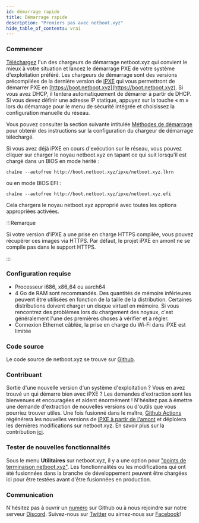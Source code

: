 ```yaml
---
id: démarrage rapide
title: Démarrage rapide
description: "Premiers pas avec netboot.xyz"
hide_table_of_contents: vrai
---
```


### Commencer

[Téléchargez](https://netboot.xyz/downloads/) l'un des chargeurs de démarrage netboot.xyz qui convient le mieux à votre situation et lancez le démarrage PXE de votre système d'exploitation préféré.  Les chargeurs de démarrage sont des versions précompilées de la dernière version de [iPXE](https://github.com/ipxe/ipxe) qui vous permettront de démarrer PXE en [https://boot.netboot.xyz](https://boot.netboot.xyz).  Si vous avez DHCP, il tentera automatiquement de démarrer à partir de DHCP.  Si vous devez définir une adresse IP statique, appuyez sur la touche « m » lors du démarrage pour le menu de sécurité intégrée et choisissez la configuration manuelle du réseau.

Vous pouvez consulter la section suivante intitulée [Méthodes de démarrage](https://netboot.xyz/docs/category/booting-methods) pour obtenir des instructions sur la configuration du chargeur de démarrage téléchargé.

Si vous avez déjà iPXE en cours d'exécution sur le réseau, vous pouvez cliquer sur charger le noyau netboot.xyz en tapant ce qui suit lorsqu'il est chargé dans un BIOS en mode hérité :

    chaîne --autofree http://boot.netboot.xyz/ipxe/netboot.xyz.lkrn

ou en mode BIOS EFI :

    chaîne --autofree http://boot.netboot.xyz/ipxe/netboot.xyz.efi

Cela chargera le noyau netboot.xyz approprié avec toutes les options appropriées activées.

:::Remarque

Si votre version d'iPXE a une prise en charge HTTPS compilée, vous pouvez récupérer ces images via HTTPS. Par défaut, le projet iPXE en amont ne se compile pas dans le support HTTPS.

:::

### Configuration requise

- Processeur i686, x86_64 ou aarch64
- 4 Go de RAM sont recommandés. Des quantités de mémoire inférieures peuvent être utilisées en fonction de la taille de la distribution. Certaines distributions doivent charger un disque virtuel en mémoire. Si vous rencontrez des problèmes lors du chargement des noyaux, c'est généralement l'une des premières choses à vérifier et à régler.
- Connexion Ethernet câblée, la prise en charge du Wi-Fi dans iPXE est limitée

### Code source

Le code source de netboot.xyz se trouve sur [Github](https://github.com/netbootxyz/netboot.xyz).

### Contribuant

Sortie d'une nouvelle version d'un système d'exploitation ?  Vous en avez trouvé un qui démarre bien avec iPXE ?  Les demandes d'extraction sont les bienvenues et encouragées et aident énormément !  N'hésitez pas à émettre une demande d'extraction de nouvelles versions ou d'outils que vous pourriez trouver utiles.  Une fois fusionné dans le maître, [Github Actions](https://github.com/netbootxyz/netboot.xyz/actions) régénérera les nouvelles versions de [iPXE à partir de l'amont](https://github.com/ipxe/ipxe) et déploiera les dernières modifications sur netboot.xyz.  En savoir plus sur la contribution [ici](https://netboot.xyz/docs/contributing).

### Tester de nouvelles fonctionnalités

Sous le menu **Utilitaires** sur netboot.xyz, il y a une option pour ["points de terminaison netboot.xyz"](https://github.com/netbootxyz/netboot.xyz/blob/development/roles/netbootxyz/templates/menu/nbxyz.ipxe.j2).  Les fonctionnalités ou les modifications qui ont été fusionnées dans la branche de développement peuvent être chargées ici pour être testées avant d'être fusionnées en production.

### Communication

N'hésitez pas à ouvrir un [numéro](https://github.com/netbootxyz/netboot.xyz/issues/new/choose) sur Github ou à nous rejoindre sur notre serveur [Discord](https://discord.gg/An6PA2a).  Suivez-nous sur [Twitter](https://twitter.com/netbootxyz) ou aimez-nous sur [Facebook](https://www.facebook.com/netboot.xyz)!
